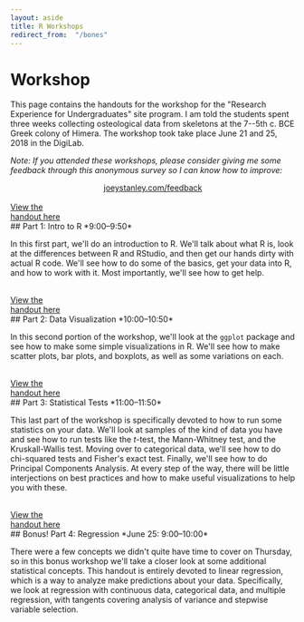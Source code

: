 ```yaml
---
layout: aside
title: R Workshops
redirect_from:  "/bones"
---
```


# Workshop

This page contains the handouts for the workshop for the "Research Experience for Undergraduates" site program. I am told the students spent three weeks collecting osteological data from skeletons at the 7--5th c. BCE Greek colony of Himera. The workshop took take place June 21 and 25, 2018 in the DigiLab.

*Note: If you attended these workshops, please consider giving me some feedback through this anonymous survey so I can know how to improve:* 
<center><a href="feedback">joeystanley.com/feedback</a></center>

<br/>


<div class="biglink"><a href="/downloads/180621-bones1" class="nodot" target = "_blank">View the <br />handout here</a></div>
## Part 1: Intro to R
*9:00–9:50*

In this first part, we'll do an introduction to R. We'll talk about what R is, look at the differences between R and RStudio, and then get our hands dirty with actual R code. We'll see how to do some of the basics, get your data into R, and how to work with it. Most importantly, we'll see how to get help.

<br/>

<div class="biglink"><a href="/downloads/180621-bones2" class="nodot" target = "_blank">View the <br />handout here</a></div>
## Part 2: Data Visualization
*10:00–10:50*

In this second portion of the workshop, we'll look at the `ggplot` package and see how to make some simple visualizations in R. We'll see how to make scatter plots, bar plots, and boxplots, as well as some variations on each. 

<br/>

<div class="biglink"><a href="/downloads/180621-bones3" class="nodot" target = "_blank">View the <br />handout here</a></div>
## Part 3: Statistical Tests
*11:00–11:50*

This last part of the workshop is specifically devoted to how to run some statistics on your data. We'll look at samples of the kind of data you have and see how to run tests like the *t*-test, the Mann-Whitney test, and the Kruskall-Wallis test. Moving over to categorical data, we'll see how to do chi-squared tests and Fisher's exact test. Finally, we'll see how to do Principal Components Analysis. At every step of the way, there will be little interjections on best practices and how to make useful visualizations to help you with these.

<br/>
<div class="biglink"><a href="/downloads/180625-bones4" class="nodot" target = "_blank">View the <br />handout here</a></div>
## Bonus! Part 4: Regression
*June 25: 9:00–10:00*

There were a few concepts we didn't quite have time to cover on Thursday, so in this bonus workshop we'll take a closer look at some additional statistical concepts. This handout is entirely devoted to linear regression, which is a way to analyze make predictions about your data. Specifically, we look at regression with continuous data, categorical data, and multiple regression, with tangents covering analysis of variance and stepwise variable selection.
